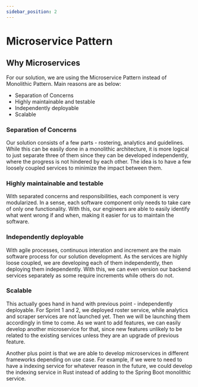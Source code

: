 ```yaml
---
sidebar_position: 2
---
```


# Microservice Pattern

## Why Microservices

For our solution, we are using the Microservice Pattern instead of Monolithic Pattern. Main reasons are as below:
- Separation of Concerns 
- Highly maintainable and testable
- Independently deployable
- Scalable

### Separation of Concerns
Our solution consists of a few parts - rostering, analytics and guidelines. While this can be easily done in a monolithic architecture, it is more logical to just separate three of them since they can be developed independently, where the progress is not hindered by each other. The idea is to have a few loosely coupled services to minimize the impact between them.

### Highly maintainable and testable
With separated concerns and responsibilities, each component is very modularized. In a sense, each software component only needs to take care of only one functionality. With this, our engineers are able to easily identify what went wrong if and when, making it easier for us to maintain the software.

### Independently deployable
With agile processes, continuous interation and increment are the main software process for our solution development. As the services are highly loose coupled, we are developing each of them independently, then deploying them independently. With this, we can even version our backend services separately as some require increments while others do not.

### Scalable 
This actually goes hand in hand with previous point - independently deployable. For Sprint 1 and 2, we deployed roster service, while analytics and scraper services are not launched yet. Then we will be launching them accordingly in time to come. As we want to add features, we can easily develop another microservice for that, since new features unlikely to be related to the existing services unless they are an upgrade of previous feature. 

Another plus point is that we are able to develop microservices in different frameworks depending on use case. For example, if we were to need to have a indexing service for whatever reason in the future, we could develop the indexing service in Rust instead of adding to the Spring Boot monolithic service. 

